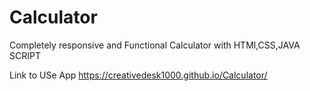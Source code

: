 # Calculator
 Completely responsive and Functional Calculator with HTMl,CSS,JAVA SCRIPT

 Link to USe App   https://creativedesk1000.github.io/Calculator/
